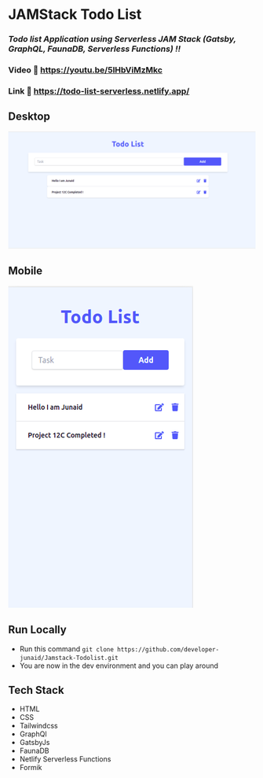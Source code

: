# JAMStack Todo List

### _Todo list Application using Serverless JAM Stack (Gatsby, GraphQL, FaunaDB, Serverless Functions) !!_

### Video :link: https://youtu.be/5lHbViMzMkc

### Link :link: https://todo-list-serverless.netlify.app/

## Desktop

<img src='./static/home.png' />

## Mobile

<img src='./static/mobile.png' />

## Run Locally

- Run this command `git clone https://github.com/developer-junaid/Jamstack-Todolist.git`
- You are now in the dev environment and you can play around

## Tech Stack

- HTML
- CSS
- Tailwindcss
- GraphQl
- GatsbyJs
- FaunaDB
- Netlify Serverless Functions
- Formik
